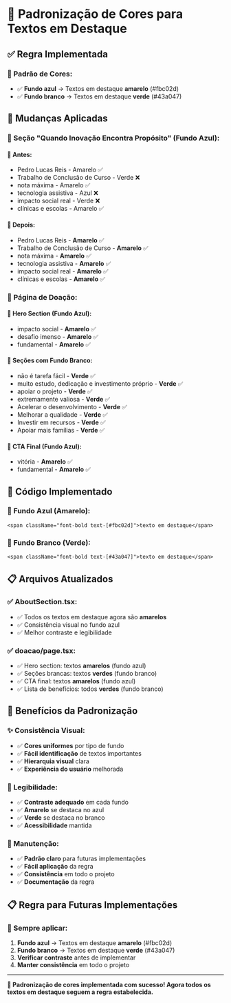 # 🎨 Padronização de Cores para Textos em Destaque

## ✅ **Regra Implementada**

### **🎯 Padrão de Cores:**
- ✅ **Fundo azul** → Textos em destaque **amarelo** (#fbc02d)
- ✅ **Fundo branco** → Textos em destaque **verde** (#43a047)

## 🔄 **Mudanças Aplicadas**

### **📝 Seção "Quando Inovação Encontra Propósito" (Fundo Azul):**

#### **🎨 Antes:**
- Pedro Lucas Reis - Amarelo ✅
- Trabalho de Conclusão de Curso - Verde ❌
- nota máxima - Amarelo ✅
- tecnologia assistiva - Azul ❌
- impacto social real - Verde ❌
- clínicas e escolas - Amarelo ✅

#### **🎨 Depois:**
- Pedro Lucas Reis - **Amarelo** ✅
- Trabalho de Conclusão de Curso - **Amarelo** ✅
- nota máxima - **Amarelo** ✅
- tecnologia assistiva - **Amarelo** ✅
- impacto social real - **Amarelo** ✅
- clínicas e escolas - **Amarelo** ✅

### **📄 Página de Doação:**

#### **🎨 Hero Section (Fundo Azul):**
- impacto social - **Amarelo** ✅
- desafio imenso - **Amarelo** ✅
- fundamental - **Amarelo** ✅

#### **🎨 Seções com Fundo Branco:**
- não é tarefa fácil - **Verde** ✅
- muito estudo, dedicação e investimento próprio - **Verde** ✅
- apoiar o projeto - **Verde** ✅
- extremamente valiosa - **Verde** ✅
- Acelerar o desenvolvimento - **Verde** ✅
- Melhorar a qualidade - **Verde** ✅
- Investir em recursos - **Verde** ✅
- Apoiar mais famílias - **Verde** ✅

#### **🎨 CTA Final (Fundo Azul):**
- vitória - **Amarelo** ✅
- fundamental - **Amarelo** ✅

## 🎯 **Código Implementado**

### **📝 Fundo Azul (Amarelo):**
```tsx
<span className="font-bold text-[#fbc02d]">texto em destaque</span>
```

### **📝 Fundo Branco (Verde):**
```tsx
<span className="font-bold text-[#43a047]">texto em destaque</span>
```

## 📋 **Arquivos Atualizados**

### **✅ AboutSection.tsx:**
- ✅ Todos os textos em destaque agora são **amarelos**
- ✅ Consistência visual no fundo azul
- ✅ Melhor contraste e legibilidade

### **✅ doacao/page.tsx:**
- ✅ Hero section: textos **amarelos** (fundo azul)
- ✅ Seções brancas: textos **verdes** (fundo branco)
- ✅ CTA final: textos **amarelos** (fundo azul)
- ✅ Lista de benefícios: todos **verdes** (fundo branco)

## 🎨 **Benefícios da Padronização**

### **✨ Consistência Visual:**
- ✅ **Cores uniformes** por tipo de fundo
- ✅ **Fácil identificação** de textos importantes
- ✅ **Hierarquia visual** clara
- ✅ **Experiência do usuário** melhorada

### **🎯 Legibilidade:**
- ✅ **Contraste adequado** em cada fundo
- ✅ **Amarelo** se destaca no azul
- ✅ **Verde** se destaca no branco
- ✅ **Acessibilidade** mantida

### **🔧 Manutenção:**
- ✅ **Padrão claro** para futuras implementações
- ✅ **Fácil aplicação** da regra
- ✅ **Consistência** em todo o projeto
- ✅ **Documentação** da regra

## 📋 **Regra para Futuras Implementações**

### **🎯 Sempre aplicar:**
1. **Fundo azul** → Textos em destaque **amarelo** (#fbc02d)
2. **Fundo branco** → Textos em destaque **verde** (#43a047)
3. **Verificar contraste** antes de implementar
4. **Manter consistência** em todo o projeto

---

**🎉 Padronização de cores implementada com sucesso! Agora todos os textos em destaque seguem a regra estabelecida.**
